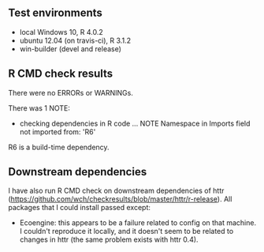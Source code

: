 ## Test environments
* local Windows 10, R 4.0.2
* ubuntu 12.04 (on travis-ci), R 3.1.2
* win-builder (devel and release)

## R CMD check results
There were no ERRORs or WARNINGs. 

There was 1 NOTE:
  
  * checking dependencies in R code ... NOTE
Namespace in Imports field not imported from: 'R6'

R6 is a build-time dependency.

## Downstream dependencies
I have also run R CMD check on downstream dependencies of httr 
(https://github.com/wch/checkresults/blob/master/httr/r-release). 
All packages that I could install passed except:
  
  * Ecoengine: this appears to be a failure related to config on 
that machine. I couldn't reproduce it locally, and it doesn't 
seem to be related to changes in httr (the same problem exists 
                                       with httr 0.4).